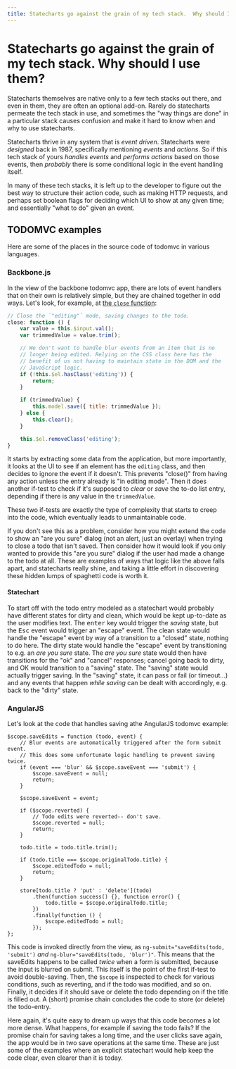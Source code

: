 ```yaml
---
title: Statecharts go against the grain of my tech stack.  Why should I use them?
---
```


# Statecharts go against the grain of my tech stack.  Why should I use them?

Statecharts themselves are native only to a few tech stacks out there, and even in them, they are often an optional add-on.  Rarely do statecharts permeate the tech stack in use, and sometimes the "way things are done" in a particular stack causes confusion and make it hard to know when and why to use statecharts.

Statecharts thrive in any system that is _event driven_.  Statecharts were _designed_ back in 1987, specifically mentioning _events_ and _actions_.  So if this tech stack of yours _handles events_ and _performs actions_ based on those events, then _probably_ there is some conditional logic in the event handling itself.

In many of these tech stacks, it is left up to the developer to figure out the best way to structure their action code, such as making HTTP requests, and perhaps set boolean flags for deciding which UI to show at any given time; and essentially "what to do" given an event.

## TODOMVC examples

Here are some of the places in the source code of todomvc in various languages.

### Backbone.js

In the view of the backbone todomvc app, there are lots of event handlers that on their own is relatively simple, but they are chained together in odd ways.  Let's look, for example, at [the `close` function](https://github.com/tastejs/todomvc/blob/gh-pages/examples/backbone/js/views/todo-view.js#L81-L101):

```js
// Close the `"editing"` mode, saving changes to the todo.
close: function () {
	var value = this.$input.val();
	var trimmedValue = value.trim();

	// We don't want to handle blur events from an item that is no
	// longer being edited. Relying on the CSS class here has the
	// benefit of us not having to maintain state in the DOM and the
	// JavaScript logic.
	if (!this.$el.hasClass('editing')) {
		return;
	}

	if (trimmedValue) {
		this.model.save({ title: trimmedValue });
	} else {
		this.clear();
	}

	this.$el.removeClass('editing');
}
```

It starts by extracting some data from the application, but more importantly, it looks at the UI to see if an element has the `editing` class, and then decides to ignore the event if it doesn't.  This prevents "close()" from having any action unless the entry already is "in editing mode".  Then it does another if-test to check if it's supposed to _clear_ or _save_ the to-do list entry, depending if there is any value in the `trimmedValue`.

These two if-tests are exactly the type of complexity that starts to creep into the code, which eventually leads to unmaintainable code.

If you don't see this as a problem, consider how you might extend the code to show an "are you sure" dialog (not an alert, just an overlay) when trying to close a todo that isn't saved.  Then consider how it would look if you only wanted to provide this "are you sure" dialog if the user had made a change to the todo at all.  These are examples of ways that logic like the above falls apart, and statecharts really shine, and taking a little effort in discovering these hidden lumps of spaghetti code is worth it.

#### Statechart

To start off with the todo entry modeled as a statechart would probably have different states for dirty and clean, which would be kept up-to-date as the user modifies text.  The <kbd>enter</kbd> key would trigger the _saving_ state, but the <kbd>Esc</kbd> event would trigger an "escape" event.  The clean state would handle the "escape" event by way of a transition to a "closed" state, nothing to do here.  The dirty state would handle the "escape" event by transitioning to e.g. an _are you sure_ state.  The _are you sure_ state would then have transitions for the "ok" and "cancel" responses; cancel going back to dirty, and OK would transition to a "saving" state.  The "saving" state would actually trigger saving.  In the "saving" state, it can pass or fail (or timeout...) and any events that happen _while saving_ can be dealt with accordingly, e.g. back to the "dirty" state.

### AngularJS

Let's look at the code that handles saving athe AngularJS todomvc example:

```
$scope.saveEdits = function (todo, event) {
	// Blur events are automatically triggered after the form submit event.
	// This does some unfortunate logic handling to prevent saving twice.
	if (event === 'blur' && $scope.saveEvent === 'submit') {
		$scope.saveEvent = null;
		return;
	}

	$scope.saveEvent = event;

	if ($scope.reverted) {
		// Todo edits were reverted-- don't save.
		$scope.reverted = null;
		return;
	}

	todo.title = todo.title.trim();

	if (todo.title === $scope.originalTodo.title) {
		$scope.editedTodo = null;
		return;
	}

	store[todo.title ? 'put' : 'delete'](todo)
		.then(function success() {}, function error() {
			todo.title = $scope.originalTodo.title;
		})
		.finally(function () {
			$scope.editedTodo = null;
		});
};
```

This code is invoked directly from the view, as `ng-submit="saveEdits(todo, 'submit')` _and_ `ng-blur="saveEdits(todo, 'blur')"`. This means that the saveEdits happens to be called _twice_ when a form is submitted, because the input is blurred on submit.  This itself is the point of the first if-test to avoid double-saving.  Then, the `$scope` is inspected to check for various conditions, such as reverting, and if the todo was modified, and so on.  Finally, it decides if it should save or delete the todo depending on if the title is filled out.  A (short) promise chain concludes the code to store (or delete) the todo-entry.

Here again, it's quite easy to dream up ways that this code becomes a lot more dense.  What happens, for example if saving the todo fails?  If the promise chain for saving takes a long time, and the user clicks save again, the app would be in two save operations at the same time.  These are just some of the examples where an explicit statechart would help keep the code clear, even clearer than it is today.
